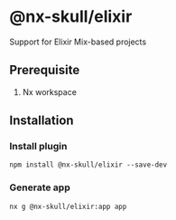 # @nx-skull/elixir

Support for Elixir Mix-based projects

## Prerequisite

1. Nx workspace

## Installation

### Install plugin

```
npm install @nx-skull/elixir --save-dev
```

### Generate app

```
nx g @nx-skull/elixir:app app
```
